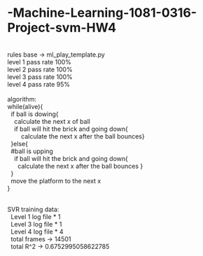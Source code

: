 # -Machine-Learning-1081-0316-Project-svm-HW4
<br />
rules base -> ml_play_template.py <br />
level 1 pass rate 100%  <br />
level 2 pass rate 100%  <br />
level 3 pass rate 100%  <br />
level 4 pass rate 95%  <br />
<br />
algorithm:  <br />
while(alive){  <br />
&nbsp;&nbsp;if ball is dowing{  <br />
&nbsp;&nbsp;&nbsp;&nbsp;calculate the next x of ball  <br />
&nbsp;&nbsp;&nbsp;&nbsp;if ball will hit the brick and going down{  <br />
&nbsp;&nbsp;&nbsp;&nbsp;&nbsp;&nbsp;&nbsp;&nbsp;calculate the  next x after the ball bounces}  <br />
&nbsp;&nbsp;}else{  <br />
&nbsp;&nbsp;#ball is upping  <br />
&nbsp;&nbsp;&nbsp;&nbsp;if ball will hit the brick and going down{  <br />
&nbsp;&nbsp;&nbsp;&nbsp;&nbsp;&nbsp;calculate the  next x after the ball bounces }
 <br />&nbsp;&nbsp;}
  <br />
 &nbsp;&nbsp;move the platform to the next x   <br />
}
<br />
<br />

SVR training data: <br />
&nbsp;&nbsp;Level 1 log file * 1 <br />
&nbsp;&nbsp;Level 3 log file * 1 <br />
&nbsp;&nbsp;Level 4 log file * 4 <br />
&nbsp;&nbsp;total frames -> 14501 <br />
&nbsp;&nbsp;total R^2 -> 0.6752995058622785 <br />
